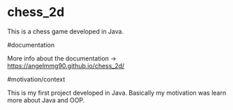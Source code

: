 # chess_2d

This is a chess game developed in Java.

#documentation

More info about the documentation -> https://angelmmg90.github.io/chess_2d/

#motivation/context

This is my first project developed in Java. Basically my motivation was learn more about Java and OOP.
